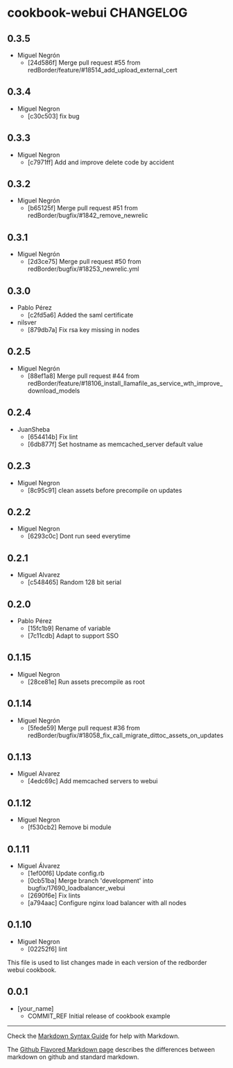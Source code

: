 cookbook-webui CHANGELOG
===============

## 0.3.5

  - Miguel Negrón
    - [24d586f] Merge pull request #55 from redBorder/feature/#18514_add_upload_external_cert

## 0.3.4

  - Miguel Negron
    - [c30c503] fix bug

## 0.3.3

  - Miguel Negron
    - [c7971ff] Add and improve delete code by accident

## 0.3.2

  - Miguel Negrón
    - [b65125f] Merge pull request #51 from redBorder/bugfix/#1842_remove_newrelic

## 0.3.1

  - Miguel Negrón
    - [2d3ce75] Merge pull request #50 from redBorder/bugfix/#18253_newrelic.yml

## 0.3.0

  - Pablo Pérez
    - [c2fd5a6] Added the saml certificate
  - nilsver
    - [879db7a] Fix rsa key missing in nodes

## 0.2.5

  - Miguel Negrón
    - [88ef1a8] Merge pull request #44 from redBorder/feature/#18106_install_llamafile_as_service_wth_improve_download_models

## 0.2.4

  - JuanSheba
    - [654414b] Fix lint
    - [6db877f] Set hostname as memcached_server default value

## 0.2.3

  - Miguel Negron
    - [8c95c91] clean assets before precompile on updates

## 0.2.2

  - Miguel Negron
    - [6293c0c] Dont run seed everytime

## 0.2.1

  - Miguel Alvarez
    - [c548465] Random 128 bit serial

## 0.2.0

  - Pablo Pérez
    - [15fc1b9] Rename of variable
    - [7c11cdb] Adapt to support SSO

## 0.1.15

  - Miguel Negron
    - [28ce81e] Run assets precompile as root

## 0.1.14

  - Miguel Negrón
    - [5fede59] Merge pull request #36 from redBorder/bugfix/#18058_fix_call_migrate_dittoc_assets_on_updates

## 0.1.13

  - Miguel Alvarez
    - [4edc69c] Add memcached servers to webui

## 0.1.12

  - Miguel Negron
    - [f530cb2] Remove bi module

## 0.1.11

  - Miguel Álvarez
    - [1ef00f6] Update config.rb
    - [0cb51ba] Merge branch 'development' into bugfix/17690_loadbalancer_webui
    - [2690f6e] Fix lints
    - [a794aac] Configure nginx load balancer with all nodes

## 0.1.10

  - Miguel Negron
    - [02252f6] lint

This file is used to list changes made in each version of the redborder webui cookbook.

0.0.1
-----
- [your_name]
  - COMMIT_REF Initial release of cookbook example

- - -
Check the [Markdown Syntax Guide](http://daringfireball.net/projects/markdown/syntax) for help with Markdown.

The [Github Flavored Markdown page](http://github.github.com/github-flavored-markdown/) describes the differences between markdown on github and standard markdown.
